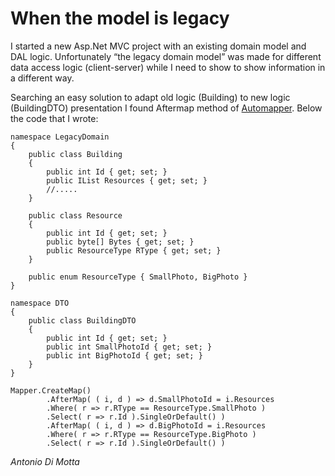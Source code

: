 # When the model is legacy

I started a new Asp.Net MVC project with an existing domain model and DAL logic. Unfortunately “the legacy domain model” was made for different data access logic (client-server) while I need to show to show information in a different way.

Searching an easy solution to adapt old logic (Building) to new logic (BuildingDTO) presentation I found Aftermap method of [Automapper](http://automapper.org).
Below the code that I wrote:

    namespace LegacyDomain
    {
        public class Building
        {
            public int Id { get; set; }
            public IList Resources { get; set; }
            //.....
        }
    
        public class Resource
        {
            public int Id { get; set; }
            public byte[] Bytes { get; set; }
            public ResourceType RType { get; set; }
        }
    
        public enum ResourceType { SmallPhoto, BigPhoto }
    }
    
    namespace DTO
    {
        public class BuildingDTO
        {
            public int Id { get; set; }
            public int SmallPhotoId { get; set; }
            public int BigPhotoId { get; set; }
        }
    }
    
    Mapper.CreateMap()
            .AfterMap( ( i, d ) => d.SmallPhotoId = i.Resources
            .Where( r => r.RType == ResourceType.SmallPhoto )
            .Select( r => r.Id ).SingleOrDefault() )
            .AfterMap( ( i, d ) => d.BigPhotoId = i.Resources
            .Where( r => r.RType == ResourceType.BigPhoto )
            .Select( r => r.Id ).SingleOrDefault() )
            
*Antonio Di Motta*
    
